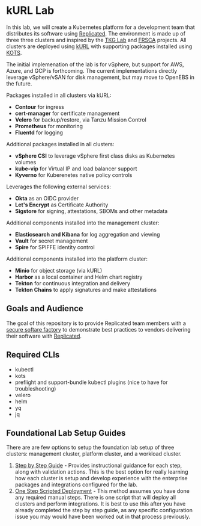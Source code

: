 # kURL Lab

In this lab, we will create a Kubernetes platform for a development team
that distributes its software using [Replicated](https://replicated.com).
The environment is made up of three three clusters and inspired by the
[TKG Lab](/Tanzu-Solutions-Engineering/tkg-lab) and [FRSCA](/buildsec/frsca)
projects. All clusters are deployed using [kURL](https://kurl.sh) with 
supporting packages installed using [KOTS](https://kots.io).

The initial implemenation of the lab is for vSphere, but support for AWS,
Azure, and GCP is forthcoming. The current implementations directly leverage
vSphere/vSAN for disk management, but may move to OpenEBS in the future.

Packages installed in all clusters via kURL:

- **Contour** for ingress
- **cert-manager** for certificate management
- **Velero** for backup/restore, via Tanzu Mission Control
- **Prometheus** for monitoring
- **Fluentd** for logging

Additional packages installed in all clusters:

- **vSphere CSI** to leverage vSphere first class disks as Kubernetes volumes
- **kube-vip** for Virtual IP and load balancer support
- **Kyverno** for Kuberenetes native policy controls

Leverages the following external services:

- **Okta** as an OIDC provider
- **Let's Encrypt** as Certificate Authority
- **Sigstore** for signing, attestations, SBOMs and other metadata

Additional components installed into the management cluster:

- **Elasticsearch and Kibana** for log aggregation and viewing
- **Vault** for secret management
- **Spire** for SPIFFE identity control

Additional components installed into the platform cluster:

- **Minio** for object storage (via kURL)
- **Harbor** as a local container and Helm chart registry
- **Tekton** for continuous integration and delivery
- **Tekton Chains** to apply signatures and make attestations

## Goals and Audience

The goal of this repository is to provide Replicated team members with a
[secure softare factory](https://github.com/cncf/tag-security/blob/main/supply-chain-security/secure-software-factory/Secure_Software_Factory_Whitepaper.pdf)
to demonstrate best practices to vendors delivering their software with 
[Replicated](https://replicated.com).

## Required CLIs

- kubectl
- kots
- preflight and support-bundle kubectl plugins (nice to have for troubleshooting)
- velero
- helm 
- yq 
- jq

## Foundational Lab Setup Guides

There are are few options to setup the foundation lab setup of three clusters:
management cluster, platform cluster, and a workload cluster.

1. [Step by Step Guide](docs/step-by-step.md) - Provides instructional guidance
   for each step, along with validation actions.  This is the best option for
   really learning how each cluster is setup and develop experience with the
   enterprise packages and integrations configured for the lab.
2. [One Step Scripted Deployment](docs/one-step.md) - This method assumes you
   have done any required manual steps.  There is one script that will deploy
   all clusters and perform integrations.  It is best to use this after you
   have already completed the step by step guide, as any specific configuration
   issue you may would have been worked out in that process previously.

